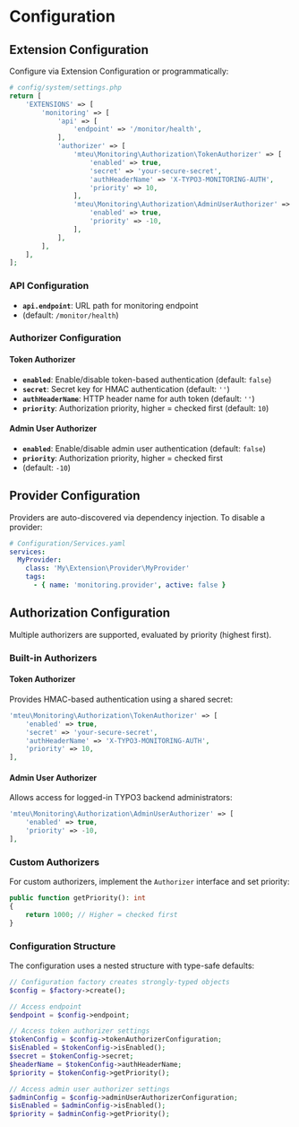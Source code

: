 # Configuration

## Extension Configuration

Configure via Extension Configuration or programmatically:

```php
# config/system/settings.php
return [
    'EXTENSIONS' => [
        'monitoring' => [
            'api' => [
                'endpoint' => '/monitor/health',
            ],
            'authorizer' => [
                'mteu\Monitoring\Authorization\TokenAuthorizer' => [
                    'enabled' => true,
                    'secret' => 'your-secure-secret',
                    'authHeaderName' => 'X-TYPO3-MONITORING-AUTH',
                    'priority' => 10,
                ],
                'mteu\Monitoring\Authorization\AdminUserAuthorizer' => [
                    'enabled' => true,
                    'priority' => -10,
                ],
            ],
        ],
    ],
];
```

### API Configuration

- **`api.endpoint`**: URL path for monitoring endpoint
- (default: `/monitor/health`)

### Authorizer Configuration

#### Token Authorizer
- **`enabled`**: Enable/disable token-based authentication (default: `false`)
- **`secret`**: Secret key for HMAC authentication (default: `''`)
- **`authHeaderName`**: HTTP header name for auth token (default: `''`)
- **`priority`**: Authorization priority, higher = checked first
(default: `10`)

#### Admin User Authorizer
- **`enabled`**: Enable/disable admin user authentication (default: `false`)
- **`priority`**: Authorization priority, higher = checked first
- (default: `-10`)

## Provider Configuration

Providers are auto-discovered via dependency injection. To disable a provider:

```yaml
# Configuration/Services.yaml
services:
  MyProvider:
    class: 'My\Extension\Provider\MyProvider'
    tags:
      - { name: 'monitoring.provider', active: false }
```

## Authorization Configuration

Multiple authorizers are supported, evaluated by priority (highest first).

### Built-in Authorizers

#### Token Authorizer
Provides HMAC-based authentication using a shared secret:

```php
'mteu\Monitoring\Authorization\TokenAuthorizer' => [
    'enabled' => true,
    'secret' => 'your-secure-secret',
    'authHeaderName' => 'X-TYPO3-MONITORING-AUTH',
    'priority' => 10,
],
```

#### Admin User Authorizer
Allows access for logged-in TYPO3 backend administrators:

```php
'mteu\Monitoring\Authorization\AdminUserAuthorizer' => [
    'enabled' => true,
    'priority' => -10,
],
```

### Custom Authorizers

For custom authorizers, implement the `Authorizer` interface and set priority:

```php
public function getPriority(): int
{
    return 1000; // Higher = checked first
}
```

### Configuration Structure

The configuration uses a nested structure with type-safe defaults:

```php
// Configuration factory creates strongly-typed objects
$config = $factory->create();

// Access endpoint
$endpoint = $config->endpoint;

// Access token authorizer settings
$tokenConfig = $config->tokenAuthorizerConfiguration;
$isEnabled = $tokenConfig->isEnabled();
$secret = $tokenConfig->secret;
$headerName = $tokenConfig->authHeaderName;
$priority = $tokenConfig->getPriority();

// Access admin user authorizer settings
$adminConfig = $config->adminUserAuthorizerConfiguration;
$isEnabled = $adminConfig->isEnabled();
$priority = $adminConfig->getPriority();
```
